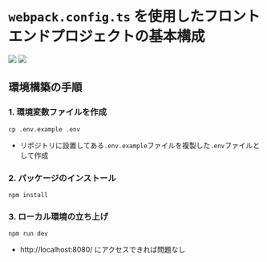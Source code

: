 # `webpack.config.ts` を使用したフロントエンドプロジェクトの基本構成

<img src="https://img.shields.io/badge/-TypeScript-333333.svg?logo=typescript&style=for-the-badge&logoColor"> <img src="https://img.shields.io/badge/-React-333333.svg?logo=react&style=for-the-badge&logoColor">

## 環境構築の手順

### 1. 環境変数ファイルを作成

```
cp .env.example .env
```

- リポジトリに設置してある`.env.example`ファイルを複製した`.env`ファイルとして作成

### 2. パッケージのインストール

```
npm install
```

### 3. ローカル環境の立ち上げ

```
npm run dev
```

- http://localhost:8080/ にアクセスできれば問題なし
